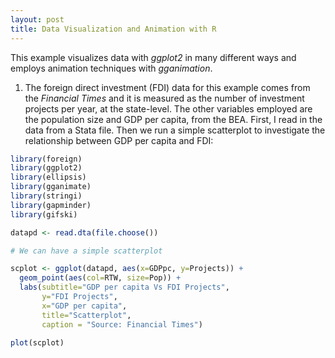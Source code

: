```yaml
---
layout: post
title: Data Visualization and Animation with R
---
```


This example visualizes data with *ggplot2* in many different ways and employs animation techniques with *gganimation*.

1. The foreign direct investment (FDI) data for this example comes from the *Financial Times* and it is measured as the number of investment projects per year, at the state-level. 
The other variables employed are the population size and GDP per capita, from the BEA. First, I read in the data from a Stata file. 
Then we run a simple scatterplot to investigate the relationship between GDP per capita and FDI:

```R
library(foreign)
library(ggplot2)
library(ellipsis)
library(gganimate)
library(stringi)
library(gapminder)
library(gifski)

datapd <- read.dta(file.choose())

# We can have a simple scatterplot

scplot <- ggplot(datapd, aes(x=GDPpc, y=Projects)) + 
  geom_point(aes(col=RTW, size=Pop)) + 
  labs(subtitle="GDP per capita Vs FDI Projects", 
       y="FDI Projects", 
       x="GDP per capita", 
       title="Scatterplot", 
       caption = "Source: Financial Times")

plot(scplot)
```
